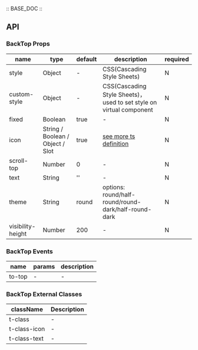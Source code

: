 :: BASE_DOC ::

## API

### BackTop Props

name | type | default | description | required
-- | -- | -- | -- | --
style | Object | - | CSS(Cascading Style Sheets) | N
custom-style | Object | - | CSS(Cascading Style Sheets)，used to set style on virtual component | N
fixed | Boolean | true | \- | N
icon | String / Boolean / Object / Slot | true | [see more ts definition](https://github.com/Tencent/tdesign-miniprogram/blob/develop/packages/components/common/common.ts) | N
scroll-top | Number | 0 | \- | N
text | String | '' | \- | N
theme | String | round | options: round/half-round/round-dark/half-round-dark | N
visibility-height | Number | 200 | \- | N

### BackTop Events

name | params | description
-- | -- | --
to-top | \- | \-

### BackTop External Classes

className | Description
-- | --
t-class | \-
t-class-icon | \-
t-class-text | \-

